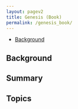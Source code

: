 ```yaml
---
layout: pagev2
title: Genesis (Book)
permalink: /genesis_book/
---
```

- [Background](#background)

## Background

## Summary

## Topics
